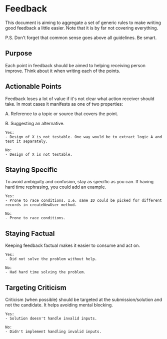 # Feedback

This document is aiming to aggregate a set of generic rules to make writing good feedback a little easier. Note that it is by far not covering everything.

P.S. Don't forget that common sense goes above all guidelines. Be smart.

## Purpose

Each point in feedback should be aimed to helping receiving person improve. Think about it when writing each of the points.

## Actionable Points

Feedback loses a lot of value if it's not clear what action receiver should take. In most cases it manifests as one of two properties:

A. Reference to a topic or source that covers the point.

B. Suggesting an alternative.

```
Yes:
- Design of X is not testable. One way would be to extract logic A and test it separately.

No:
- Design of X is not testable.
```

## Staying Specific

To avoid ambiguity and confusion, stay as specific as you can. If having hard time rephrasing, you could add an example.

```
Yes:
- Prone to race conditions. I.e. same ID could be picked for different records in createNewUser method.

No:
- Prone to race conditions.
```

## Staying Factual

Keeping feedback factual makes it easier to consume and act on.

```
Yes:
- Did not solve the problem without help.

No:
- Had hard time solving the problem.
```

## Targeting Criticism

Criticism (when possible) should be targeted at the submission/solution and not the candidate. It helps avoiding mental blocking.

```
Yes:
- Solution doesn't handle invalid inputs.

No:
- Didn't implement handling invalid inputs.
```
